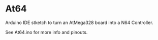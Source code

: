 # At64
Arduino IDE stketch to turn an AtMega328 board into a N64 Controller.

See At64.ino for more info and pinouts.
